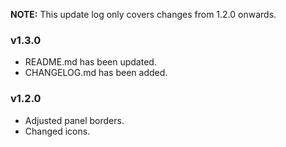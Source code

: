 **NOTE:** This update log only covers changes from 1.2.0 onwards.

### v1.3.0
- README.md has been updated.
- CHANGELOG.md has been added.

### v1.2.0
- Adjusted panel borders.
- Changed icons.
